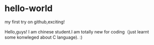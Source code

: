 # hello-world
my first try on github,exciting!

Hello,guys!
I am chinese student.I am totally new for coding（just learnt some konwleged about C language).
:)
